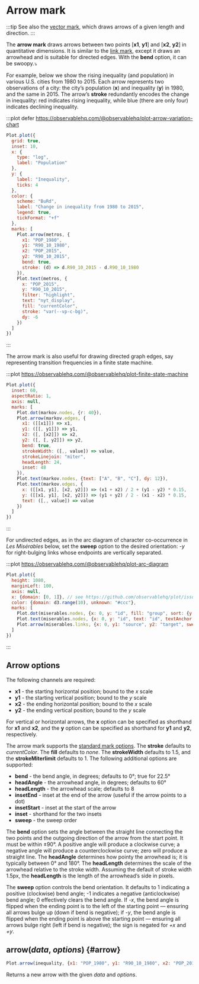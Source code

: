 <script setup>

import * as Plot from "@observablehq/plot";
import * as d3 from "d3";
import metros from "../data/metros.ts";
import miserables from "../data/miserables.ts";

const markov = (() => {
  const matrix = [[3, 2, 5], [1, 7, 2], [1, 1, 8]];
  const nodes = matrix.map((m, i) => d3.pointRadial(((2 - i) * 2 * Math.PI) / matrix.length, 100));
  const edges = matrix.flatMap((m, i) => m.map((value, j) => ([nodes[i], nodes[j], value])));
  return {nodes, edges};
})();

function samegroup({source, target}) {
  source = miserables.groups.get(source);
  target = miserables.groups.get(target);
  return source === target ? source : null;
}

</script>

# Arrow mark <VersionBadge version="0.4.0" />

:::tip
See also the [vector mark](./vector.md), which draws arrows of a given length and direction.
:::

The **arrow mark** draws arrows between two points [**x1**, **y1**] and [**x2**, **y2**] in quantitative dimensions. It is similar to the [link mark](./link.md), except it draws an arrowhead and is suitable for directed edges. With the **bend** option, it can be swoopy.⤵︎

For example, below we show the rising inequality (and population) in various U.S. cities from 1980 to 2015. Each arrow represents two observations of a city: the city’s population (**x**) and inequality (**y**) in 1980, and the same in 2015. The arrow’s **stroke** redundantly encodes the change in inequality: red indicates rising inequality, while blue (there are only four) indicates declining inequality.

:::plot defer https://observablehq.com/@observablehq/plot-arrow-variation-chart
```js
Plot.plot({
  grid: true,
  inset: 10,
  x: {
    type: "log",
    label: "Population"
  },
  y: {
    label: "Inequality",
    ticks: 4
  },
  color: {
    scheme: "BuRd",
    label: "Change in inequality from 1980 to 2015",
    legend: true,
    tickFormat: "+f"
  },
  marks: [
    Plot.arrow(metros, {
      x1: "POP_1980",
      y1: "R90_10_1980",
      x2: "POP_2015",
      y2: "R90_10_2015",
      bend: true,
      stroke: (d) => d.R90_10_2015 - d.R90_10_1980
    }),
    Plot.text(metros, {
      x: "POP_2015",
      y: "R90_10_2015",
      filter: "highlight",
      text: "nyt_display",
      fill: "currentColor",
      stroke: "var(--vp-c-bg)",
      dy: -6
    })
  ]
})
```
:::

The arrow mark is also useful for drawing directed graph edges, say representing transition frequencies in a finite state machine.

:::plot https://observablehq.com/@observablehq/plot-finite-state-machine
```js
Plot.plot({
  inset: 60,
  aspectRatio: 1,
  axis: null,
  marks: [
    Plot.dot(markov.nodes, {r: 40}),
    Plot.arrow(markov.edges, {
      x1: ([[x1]]) => x1,
      y1: ([[, y1]]) => y1,
      x2: ([, [x2]]) => x2,
      y2: ([, [, y2]]) => y2,
      bend: true,
      strokeWidth: ([,, value]) => value,
      strokeLinejoin: "miter",
      headLength: 24,
      inset: 48
    }),
    Plot.text(markov.nodes, {text: ["A", "B", "C"], dy: 12}),
    Plot.text(markov.edges, {
      x: ([[x1, y1], [x2, y2]]) => (x1 + x2) / 2 + (y1 - y2) * 0.15,
      y: ([[x1, y1], [x2, y2]]) => (y1 + y2) / 2 - (x1 - x2) * 0.15,
      text: ([,, value]) => value
    })
  ]
})
```
:::

For undirected edges, as in the arc diagram of character co-occurrence in *Les Misérables* below, set the **sweep** option to the desired orientation: *-y* for right-bulging links whose endpoints are vertically separated.

:::plot https://observablehq.com/@observablehq/plot-arc-diagram
```js
Plot.plot({
  height: 1080,
  marginLeft: 100,
  axis: null,
  x: {domain: [0, 1]}, // see https://github.com/observablehq/plot/issues/1541
  color: {domain: d3.range(10), unknown: "#ccc"},
  marks: [
    Plot.dot(miserables.nodes, {x: 0, y: "id", fill: "group", sort: {y: "fill"}}),
    Plot.text(miserables.nodes, {x: 0, y: "id", text: "id", textAnchor: "end", dx: -6, fill: "group"}),
    Plot.arrow(miserables.links, {x: 0, y1: "source", y2: "target", sweep: "-y", bend: 90, headLength: 0, stroke: samegroup, sort: samegroup, reverse: true})
  ]
})
```
:::

## Arrow options

The following channels are required:

* **x1** - the starting horizontal position; bound to the *x* scale
* **y1** - the starting vertical position; bound to the *y* scale
* **x2** - the ending horizontal position; bound to the *x* scale
* **y2** - the ending vertical position; bound to the *y* scale

For vertical or horizontal arrows, the **x** option can be specified as shorthand for **x1** and **x2**, and the **y** option can be specified as shorthand for **y1** and **y2**, respectively.

The arrow mark supports the [standard mark options](../features/marks.md#mark-options). The **stroke** defaults to *currentColor*. The **fill** defaults to *none*. The **strokeWidth** defaults to 1.5, and the **strokeMiterlimit** defaults to 1. The following additional options are supported:

* **bend** - the bend angle, in degrees; defaults to 0°; true for 22.5°
* **headAngle** - the arrowhead angle, in degrees; defaults to 60°
* **headLength** - the arrowhead scale; defaults to 8
* **insetEnd** - inset at the end of the arrow (useful if the arrow points to a dot)
* **insetStart** - inset at the start of the arrow
* **inset** - shorthand for the two insets
* **sweep** - the sweep order

The **bend** option sets the angle between the straight line connecting the two points and the outgoing direction of the arrow from the start point. It must be within ±90°. A positive angle will produce a clockwise curve; a negative angle will produce a counterclockwise curve; zero will produce a straight line. The **headAngle** determines how pointy the arrowhead is; it is typically between 0° and 180°. The **headLength** determines the scale of the arrowhead relative to the stroke width. Assuming the default of stroke width 1.5px, the **headLength** is the length of the arrowhead’s side in pixels.

The **sweep** option <VersionBadge version="0.6.10" pr="1740" /> controls the bend orientation. It defaults to 1 indicating a positive (clockwise) bend angle; -1 indicates a negative (anticlockwise) bend angle; 0 effectively clears the bend angle. If *-x*, the bend angle is flipped when the ending point is to the left of the starting point — ensuring all arrows bulge up (down if bend is negative); if *-y*, the bend angle is flipped when the ending point is above the starting point — ensuring all arrows bulge right (left if bend is negative); the sign is negated for *+x* and *+y*.

## arrow(*data*, *options*) {#arrow}

```js
Plot.arrow(inequality, {x1: "POP_1980", y1: "R90_10_1980", x2: "POP_2015", y2: "R90_10_2015", bend: true})
```

Returns a new arrow with the given *data* and *options*.

